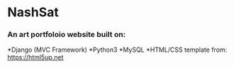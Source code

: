 # NashSat
### An art portfoloio website built on:
*Django (MVC Framework)
*Python3
*MySQL
*HTML/CSS template from: https://html5up.net

